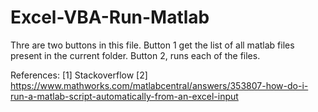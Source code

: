 # Excel-VBA-Run-Matlab


Thre are two buttons in this file.
Button 1 get the list of all matlab files present in the current folder.
Button 2, runs each of the files.

References:
[1] Stackoverflow
[2] https://www.mathworks.com/matlabcentral/answers/353807-how-do-i-run-a-matlab-script-automatically-from-an-excel-input 

